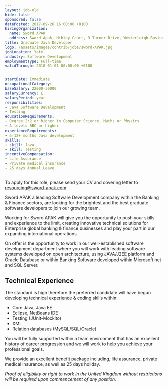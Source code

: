 ```yaml
---
layout: job-old
hide: false
sponsored: false
datePosted: 2017-09-26 16:00:00 +0100
hiringOrganization:
  name: Sword APAK
  address: Sword Apak, Nibley Court, 3 Turner Drive, Westerleigh Business Park, Bristol, BS37 5YX
title: Graduate Java Developer
logo: /assets/images/contrib/jobs/sword-APAK.jpg
jobLocation: Yate
industry: Software Development
employmentType: Full-time
validThrough: 2018-01-01 00:00:00 +0100


startDate: Immediate
occupationalCategory:
baseSalary: 22000-30000
salaryCurrency: £
salaryPeriod: year
responsibilities:
- Java Software Development
- Testing
educationRequirements:
- Degree 2:2 or higher in Computer Science, Maths or Physics
- A levels BBC or higher
experienceRequirements:
- 6-12+ months Java development
skills:
- skill: Java
- skill: Testing
incentiveCompensation:
- Life Assurance
- Private medical insurance
- 25 days Annual Leave
---
```

To apply for this role, please send your CV and covering letter to [resourcing@sword-apak.com](mailto:resourcing@sword-apak.com)

Sword APAK a leading Software Development company within the Banking & Finance sectors, are looking for the brightest and the best graduate software developers to join our growing team.

Working for Sword APAK will give you the opportunity to push your skills and experience to the limit, creating innovative technical solutions for Enterprise global banking & finance businesses and play your part in our expanding international operations.

On offer is the opportunity to work in our well-established software development department where you will work with leading software systems developed on open architecture, using JAVA/J2EE platform and Oracle Database or within Banking Software developed within Microsoft.net and SQL Server.

## Technical Experience

The standard is high therefore the preferred candidate will have begun developing technical experience & coding skills within:

* Core Java, Java EE
* Eclipse, NetBeans IDE
* Testing (JUnit-Mockito)
* XML
* Relation databases (MySQL/SQL/Oracle)

You will be fully supported within a team environment that has an excellent history of career progression and we will work to help you achieve your professional goals.

We provide an excellent benefit package including, life assurance, private medical insurance, as well as 25 days holiday.

*Proof of eligibility or right to work in the United Kingdom without restrictions will be required upon commencement of any position.*
